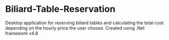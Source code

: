 # Biliard-Table-Reservation
Desktop application for reserving biliard tables and calculating the total cost depending on the hourly price the user choose. Created using .Net framework v4.8
